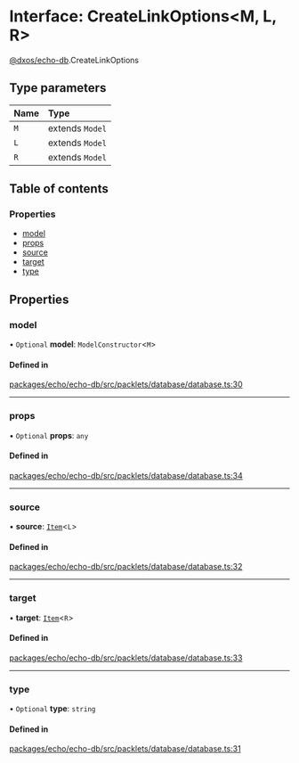 # Interface: CreateLinkOptions<M, L, R\>

[@dxos/echo-db](../modules/dxos_echo_db.md).CreateLinkOptions

## Type parameters

| Name | Type |
| :------ | :------ |
| `M` | extends `Model` |
| `L` | extends `Model` |
| `R` | extends `Model` |

## Table of contents

### Properties

- [model](dxos_echo_db.CreateLinkOptions.md#model)
- [props](dxos_echo_db.CreateLinkOptions.md#props)
- [source](dxos_echo_db.CreateLinkOptions.md#source)
- [target](dxos_echo_db.CreateLinkOptions.md#target)
- [type](dxos_echo_db.CreateLinkOptions.md#type)

## Properties

### model

• `Optional` **model**: `ModelConstructor`<`M`\>

#### Defined in

[packages/echo/echo-db/src/packlets/database/database.ts:30](https://github.com/dxos/dxos/blob/32ae9b579/packages/echo/echo-db/src/packlets/database/database.ts#L30)

___

### props

• `Optional` **props**: `any`

#### Defined in

[packages/echo/echo-db/src/packlets/database/database.ts:34](https://github.com/dxos/dxos/blob/32ae9b579/packages/echo/echo-db/src/packlets/database/database.ts#L34)

___

### source

• **source**: [`Item`](../classes/dxos_echo_db.Item.md)<`L`\>

#### Defined in

[packages/echo/echo-db/src/packlets/database/database.ts:32](https://github.com/dxos/dxos/blob/32ae9b579/packages/echo/echo-db/src/packlets/database/database.ts#L32)

___

### target

• **target**: [`Item`](../classes/dxos_echo_db.Item.md)<`R`\>

#### Defined in

[packages/echo/echo-db/src/packlets/database/database.ts:33](https://github.com/dxos/dxos/blob/32ae9b579/packages/echo/echo-db/src/packlets/database/database.ts#L33)

___

### type

• `Optional` **type**: `string`

#### Defined in

[packages/echo/echo-db/src/packlets/database/database.ts:31](https://github.com/dxos/dxos/blob/32ae9b579/packages/echo/echo-db/src/packlets/database/database.ts#L31)
